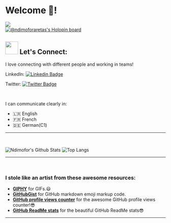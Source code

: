 
# Welcome 🤗!

![](https://komarev.com/ghpvc/?username=ndimoforaretas&color=fa0760)
<br>
[![@ndimoforaretas's Holopin board](https://holopin.me/ndimoforaretas)](https://holopin.io/@ndimoforaretas)


## <img src="https://media.giphy.com/media/LnQjpWaON8nhr21vNW/giphy.gif" width="40"> Let's Connect:
 I love connecting with different people and working in teams!
 
LinkedIn: [![Linkedin Badge](https://img.shields.io/badge/-Ndimofor_Aretas-blue?style=flat-square&logo=Linkedin&logoColor=white&link=https://www.linkedin.com/in/ndimofor-ndimofor-aretas-360917119/)](https://www.linkedin.com/in/ndimofor-ndimofor-aretas-360917119/)

Twitter: [![Twitter Badge](https://img.shields.io/badge/-@aretasndi-1ca0f1?style=flat-square&labelColor=1ca0f1&logo=twitter&logoColor=white&link=https://twitter.com/aretasndi)](https://twitter.com/aretasndi)

<br>

 I can communicate clearly in:
 
 - 🇱🇷 English
 - 🇫🇷 French
 - 🇩🇪 German(C1)
  

 
<hr/>
  
<br>



  
![Ndimofor's Github Stats](https://github-readme-stats.vercel.app/api?username=ndimoforaretas&theme=radical&count_private=true&show_icons=true&include_all_commits=true)
![Top Langs](https://github-readme-stats.vercel.app/api/top-langs/?username=ndimoforaretas&hide=TeX&layout=compact)

 <hr/>
 
  <br>
 

<!-- Credits -->
### I stole like an artist from these awesome resources:
- [**GIPHY**](https://giphy.com/) for GIFs.:smiley:
- [**GitHubGist**](https://gist.github.com/rxaviers/7360908) for GitHub markdown emoji markup code.
- [**GitHub profile views counter**](https://github.com/antonkomarev/github-profile-views-counter) for the awesome GitHub profile views counter!:sunglasses:
- [**GitHub ReadMe stats**](https://github.com/anuraghazra/github-readme-stats) for the beautiful GitHub ReadMe stats:sunglasses:

<hr/>

<!---
ndimoforaretas/ndimoforaretas is a ✨ special ✨ repository because its `README.md` (this file) appears on your GitHub profile.
You can click the Preview link to take a look at your changes.
--->
